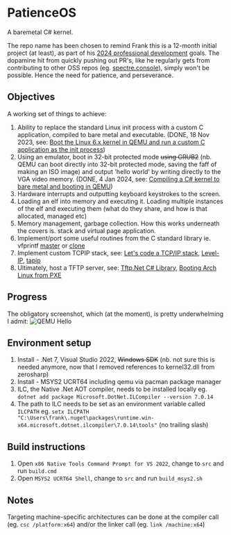 # PatienceOS
A baremetal C# kernel.

The repo name has been chosen to remind Frank this is a 12-month initial project (at least), as part of his [2024 professional development](https://frankray.net/blog/2023/11/writing-an-os-in-csharp-dotnet/) goals. The dopamine hit from quickly pushing out PR's, like he regularly gets from contributing to other OSS repos (eg. [spectre.console](https://github.com/spectreconsole/spectre.console)), simply won't be possible. Hence the need for patience, and perseverance.

## Objectives
A working set of things to achieve:
 
1. Ability to replace the standard Linux init process with a custom C application, compiled to bare metal and executable. (DONE, 18 Nov 2023, see: [Boot the Linux 6.x kernel in QEMU and run a custom C application as the init process](https://gist.github.com/FrankRay78/426011c03a7fb4f890eb5b4a068720c8))
2. Using an emulator, boot in 32-bit protected mode ~~using GRUB2~~ (nb. QEMU can boot directly into 32-bit protected mode, saving the faff of making an ISO image) and output 'hello world' by writing directly to the VGA video memory. (DONE, 4 Jan 2024, see: [Compiling a C# kernel to bare metal and booting in QEMU](https://frankray.net/blog/2024/01/compiling-a-csharp-kernel-to-bare-metal-and-booting-in-qemu/))
3. Hardware interrupts and outputting keyboard keystrokes to the screen.
4. Loading an elf into memory and executing it. Loading multiple instances of the elf and executing them (what do they share, and how is that allocated, managed etc)
5. Memory management, garbage collection. How this works underneath the covers is. stack and virtual page application.
6. Implement/port some useful routines from the C standard library ie. vfprintf [master](https://git.musl-libc.org/cgit/musl/tree/src/stdio/vfprintf.c) or [clone](https://github.com/BlankOn/musl/blob/master/src/stdio/printf.c)
7. Implement custom TCPIP stack, see: [Let's code a TCP/IP stack](https://www.saminiir.com/lets-code-tcp-ip-stack-1-ethernet-arp/), [Level-IP](https://github.com/saminiir/level-ip), [tapip](https://github.com/chobits/tapip)
8. Ultimately, host a TFTP server, see: [Tftp.Net C# Library](https://github.com/Callisto82/tftp.net), [Booting Arch Linux from PXE](https://www.saminiir.com/boot-arch-linux-from-pxe/)

## Progress
The obligatory screenshot, which (at the moment), is pretty underwhelming I admit:
![QEMU Hello](https://github.com/FrankRay78/PatienceOS/assets/52075808/944c82c0-0f5b-4880-a0bb-ee36bb5628ee)

## Environment setup

1. Install - .Net 7, Visual Studio 2022, ~~Windows SDK~~ (nb. not sure this is needed anymore, now that I removed references to kernel32.dll from zerosharp)
2. Install - MSYS2 UCRT64 including qemu via pacman package manager
3. ILC, the Native .Net AOT compiler, needs to be installed locally eg. `dotnet add package Microsoft.DotNet.ILCompiler --version 7.0.14`
4. The path to ILC needs to be set as an environment variable called `ILCPATH` eg. `setx ILCPATH "C:\Users\frank\.nuget\packages\runtime.win-x64.microsoft.dotnet.ilcompiler\7.0.14\tools"` (no trailing slash)

## Build instructions

1. Open `x86 Native Tools Command Prompt for VS 2022`, change to `src` and run `build.cmd`
2. Open `MSYS2 UCRT64 Shell`, change to `src` and run `build_msys2.sh`

## Notes
Targeting machine-specific architectures can be done at the compiler call (eg. `csc /platform:x64`) and/or the linker call (eg. `link /machine:x64`)
